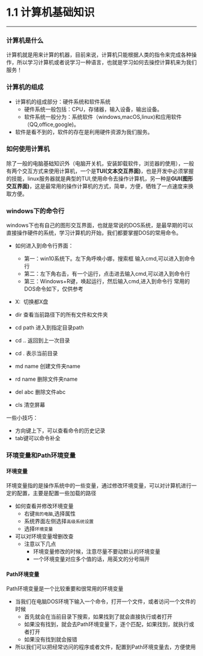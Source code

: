 # 1.1 计算机基础知识

---

### 计算机是什么

计算机就是用来计算的机器，目前来说，计算机只能根据人类的指令来完成各种操作，所以学习计算机或者说学习一种语言，也就是学习如何去操控计算机来为我们服务！

### 计算机的组成

- 计算机的组成部分：硬件系统和软件系统
   - 硬件系统一般包括：CPU，存储器，输入设备，输出设备。
   - 软件系统一般分为：系统软件（windows,macOS,linux)和应用软件（QQ,office,google)。
- 软件是看不到的，软件的存在是利用硬件资源为我们服务。

### 如何使用计算机

除了一般的电脑基础知识外（电脑开关机，安装卸载软件，浏览器的使用），一般有两个交互方式来使用计算机，一个是**TUI(文本交互界面)**，也是开发中必须掌握的技能，linux服务器就是典型的TUI,使用命令去操作计算机，另一种是**GUI(图形交互界面)**，这是最常用的操作计算机的方式，简单，方便，牺牲了一点速度来换取方便。

### windows下的命令行

windows下也有自己的图形交互界面，也就是常说的DOS系统，是最早期的可以直接操作硬件的系统，学习计算机的开始，我们都要掌握DOS的常用命令。
- 如何进入到命令行界面：
   - 第一：win10系统下。左下角呼唤小娜，搜索框 输入cmd,可以进入到命令行
   - 第二：左下角右击，有一个运行，点击进去输入cmd,可以进入到命令行
   - 第三：Windows+R键，唤起运行，然后输入cmd,进入到命令行
常用的DOS命令如下，仅供参考

- X:  切换都X盘
- dir 查看当前路径下的所有文件和文件夹
- cd path 进入到指定目录path
- cd .. 返回到上一次目录
- cd . 表示当前目录
- md name 创建文件夹name
- rd name 删除文件夹name
- del abc 删除文件abc
- cls 清空屏幕
  

一些小技巧：
- 方向键上下，可以查看命令的历史记录
- tab键可以命令补全
### 环境变量和Path环境变量
#### 环境变量

环境变量指的是操作系统中的一些变量，通过修改环境变量，可以对计算机进行一定的配置，主要是配置一些加载的路径
- 如何查看并修改环境变量
   - 右键`我的电脑`,选择属性
   - 系统界面左侧选择`高级系统设置`
   - 选择`环境变量`
- 可以对环境变量增删改查
   - 注意以下几点
      - 环境变量修改的时候，注意尽量不要动默认的环境变量
      - 一个环境变量对应多个值的话，用英文的分号隔开

#### Path环境变量

Path环境变量是一个比较重要和很常用的环境变量
- 当我们在电脑DOS环境下输入一个命令，打开一个文件，或者访问一个文件的时候
   - 首先就会在当前目录下搜索，如果找到了就会直接执行或者打开
   - 如果没有找到，就会去Path环境变量下，逐个匹配，如果找到，就执行或者打开
   - 如果没有找到就会报错
- 所以我们可以把经常访问的程序或者文件，配置到Path环境变量去，方便使用
